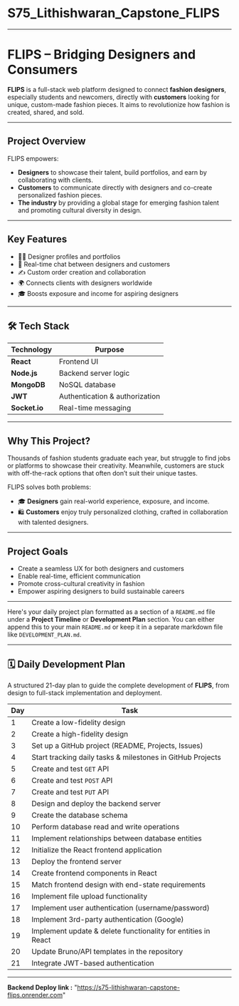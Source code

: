 # S75_Lithishwaran_Capstone_FLIPS

---

# FLIPS – Bridging Designers and Consumers

**FLIPS** is a full-stack web platform designed to connect **fashion designers**, especially students and newcomers, directly with **customers** looking for unique, custom-made fashion pieces. It aims to revolutionize how fashion is created, shared, and sold.

---

## Project Overview

FLIPS empowers:

* **Designers** to showcase their talent, build portfolios, and earn by collaborating with clients.
* **Customers** to communicate directly with designers and co-create personalized fashion pieces.
* **The industry** by providing a global stage for emerging fashion talent and promoting cultural diversity in design.

---

## Key Features

* 🧑‍🎨 Designer profiles and portfolios
* 🤝 Real-time chat between designers and customers
* ✍️ Custom order creation and collaboration
* 🌍 Connects clients with designers worldwide
* 🎓 Boosts exposure and income for aspiring designers

---

## 🛠 Tech Stack

| Technology    | Purpose                        |
| ------------- | ------------------------------ |
| **React**     | Frontend UI                    |
| **Node.js**   | Backend server logic           |
| **MongoDB**   | NoSQL database                 |
| **JWT**       | Authentication & authorization |
| **Socket.io** | Real-time messaging            |

---

## Why This Project?

Thousands of fashion students graduate each year, but struggle to find jobs or platforms to showcase their creativity. Meanwhile, customers are stuck with off-the-rack options that often don’t suit their unique tastes.

FLIPS solves both problems:

* 🎓 **Designers** gain real-world experience, exposure, and income.
* 🛍️ **Customers** enjoy truly personalized clothing, crafted in collaboration with talented designers.

---

## Project Goals

* Create a seamless UX for both designers and customers
* Enable real-time, efficient communication
* Promote cross-cultural creativity in fashion
* Empower aspiring designers to build sustainable careers

---

Here's your daily project plan formatted as a section of a `README.md` file under a **Project Timeline** or **Development Plan** section. You can either append this to your main `README.md` or keep it in a separate markdown file like `DEVELOPMENT_PLAN.md`.

---

## 🗓️ Daily Development Plan

A structured 21-day plan to guide the complete development of **FLIPS**, from design to full-stack implementation and deployment.

| Day | Task                                                          |
| --- | ------------------------------------------------------------- |
| 1   | Create a low-fidelity design                                  |
| 2   | Create a high-fidelity design                                 |
| 3   | Set up a GitHub project (README, Projects, Issues)            |
| 4   | Start tracking daily tasks & milestones in GitHub Projects    |
| 5   | Create and test `GET` API                                     |
| 6   | Create and test `POST` API                                    |
| 7   | Create and test `PUT` API                                     |
| 8   | Design and deploy the backend server                          |
| 9   | Create the database schema                                    |
| 10  | Perform database read and write operations                    |
| 11  | Implement relationships between database entities             |
| 12  | Initialize the React frontend application                     |
| 13  | Deploy the frontend server                                    |
| 14  | Create frontend components in React                           |
| 15  | Match frontend design with end-state requirements             |
| 16  | Implement file upload functionality                           |
| 17  | Implement user authentication (username/password)             |
| 18  | Implement 3rd-party authentication (Google)                   |
| 19  | Implement update & delete functionality for entities in React |
| 20  | Update Bruno/API templates in the repository                  |
| 21  | Integrate JWT-based authentication                            |

---

**Backend Deploy link :** "https://s75-lithishwaran-capstone-flips.onrender.com"